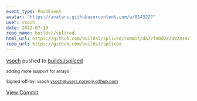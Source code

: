```yaml
---
event_type: PushEvent
avatar: "https://avatars.githubusercontent.com/u/814322?"
user: vsoch
date: 2022-07-19
repo_name: buildsi/spliced
html_url: https://github.com/buildsi/spliced/commit/da77f40d222092849770098efb7195f417f9e593
repo_url: https://github.com/buildsi/spliced
---
```


<a href='https://github.com/vsoch' target='_blank'>vsoch</a> pushed to <a href='https://github.com/buildsi/spliced' target='_blank'>buildsi/spliced</a>

<small>adding more support for arrays

Signed-off-by: vsoch <vsoch@users.noreply.github.com></small>

<a href='https://github.com/buildsi/spliced/commit/da77f40d222092849770098efb7195f417f9e593' target='_blank'>View Commit</a>